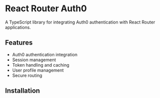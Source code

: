 # React Router Auth0

A TypeScript library for integrating Auth0 authentication with React Router applications.

## Features

- Auth0 authentication integration
- Session management
- Token handling and caching
- User profile management
- Secure routing

## Installation
